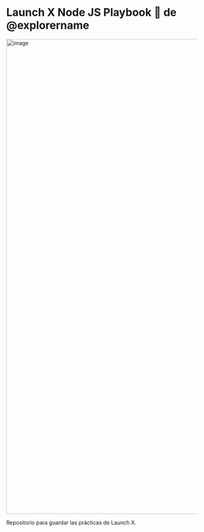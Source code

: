 # Launch X Node JS Playbook 🚀 de @explorername

<img width="1247" alt="image" src="/Banner de linkenind.png">

Repositorio para guardar las prácticas de Launch X.
